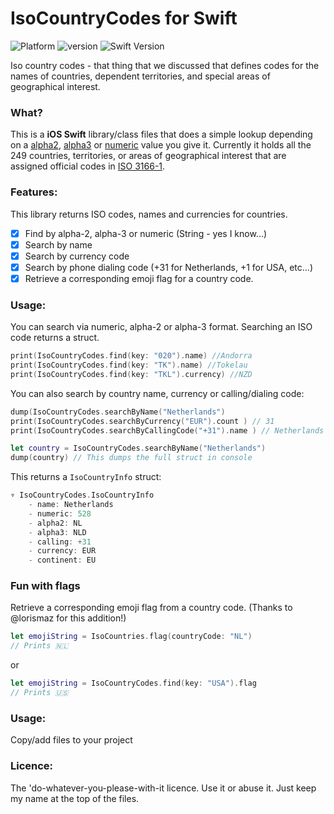 # IsoCountryCodes for Swift
![Platform](https://img.shields.io/cocoapods/p/Typist.svg?style=flat)
![version](https://img.shields.io/badge/version-1.0-brightgreen.svg)
![Swift Version](https://img.shields.io/badge/swift-4.2-orange.svg?style=flat)

Iso country codes - that thing that we discussed that defines codes for the names of countries, dependent territories, and special areas of geographical interest.

### What?
This is a **iOS Swift** library/class  files that does a simple lookup depending on a [alpha2](http://en.wikipedia.org/wiki/ISO_3166-1_alpha-2 "alpha2"), [alpha3](http://en.wikipedia.org/wiki/ISO_3166-1_alpha-3 "alpha3") or [numeric](http://en.wikipedia.org/wiki/ISO_3166-1_numeric "numeric") value you give it. Currently it holds all the 249 countries, territories, or areas of geographical interest that are assigned official codes in [ISO 3166-1](http://en.wikipedia.org/wiki/ISO_3166-1 "ISO 3166-1").

### Features:

This library returns ISO codes, names and currencies for countries.

- [x] Find by alpha-2, alpha-3 or numeric (String - yes I know...)
- [x] Search by name
- [x] Search by currency code
- [x] Search by phone dialing code (+31 for Netherlands, +1 for USA, etc...)
- [x] Retrieve a corresponding emoji flag for a country code.

### Usage:

You can search via numeric, alpha-2 or alpha-3 format. 
Searching an ISO code returns a struct. 

```swift
print(IsoCountryCodes.find(key: "020").name) //Andorra
print(IsoCountryCodes.find(key: "TK").name) //Tokelau
print(IsoCountryCodes.find(key: "TKL").currency) //NZD
```
You can also search by country name, currency or calling/dialing code:

```swift
dump(IsoCountryCodes.searchByName("Netherlands")
print(IsoCountryCodes.searchByCurrency("EUR").count ) // 31
print(IsoCountryCodes.searchByCallingCode("+31").name ) // Netherlands

let country = IsoCountryCodes.searchByName("Netherlands")
dump(country) // This dumps the full struct in console
```
This returns a `IsoCountryInfo` struct:

```swift
▿ IsoCountryCodes.IsoCountryInfo
    - name: Netherlands
    - numeric: 528
    - alpha2: NL
    - alpha3: NLD
    - calling: +31
    - currency: EUR
    - continent: EU
```

### Fun with flags
Retrieve a corresponding emoji flag from a country code. (Thanks to @lorismaz for this addition!)

```swift
let emojiString = IsoCountries.flag(countryCode: "NL")
// Prints 🇳🇱
``` 
or

```swift
let emojiString = IsoCountryCodes.find(key: "USA").flag
// Prints 🇺🇸
```

### Usage:

Copy/add files to your project

### Licence:

The 'do-whatever-you-please-with-it licence. Use it or abuse it. Just keep my name at the top of the files.
